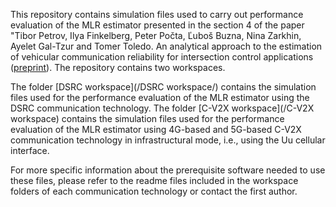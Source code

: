 This repository contains simulation files used to carry out performance evaluation of the MLR estimator presented in the section 4 of the paper "Tibor Petrov, Ilya Finkelberg, Peter Počta, Ľuboš Buzna, Nina Zarkhin, Ayelet Gal-Tzur and Tomer Toledo. An analytical approach to the estimation of vehicular communication reliability for intersection control applications ([preprint](https://papers.ssrn.com/sol3/papers.cfm?abstract_id=4438029)). 
The repository contains two workspaces. 

The folder [DSRC workspace](/DSRC workspace/) contains the simulation files used for the performance evaluation of the MLR estimator using the DSRC communication technology. The folder [C-V2X workspace](/C-V2X workspace) contains the simulation files used for the performance evaluation of the MLR estimator using 4G-based and 5G-based C-V2X communication technology in infrastructural mode, i.e., using the Uu cellular interface. 

For more specific information about the prerequisite software needed to use these files, please refer to the readme files included in the workspace folders of each communication technology or contact the first author. 

